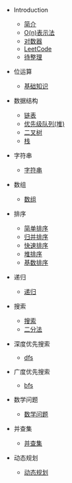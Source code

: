 - Introduction

  - [简介](README.md)
  - [O(n)表示法](algorithm/Introduction/time&space.md)
  - [对数器](algorithm/Introduction/logarithmic.md)
  - [LeetCode](algorithm/Introduction/leetcode.md)
  - [待整理](algorithm/Introduction/logbook.md)

- 位运算

  - [基础知识](algorithm/bit/index.md)

- 数据结构

  - [链表](algorithm/dataStructure/linkedList.md)
  - [优先级队列(堆)](algorithm/dataStructure/priorityQueue.md)
  - [二叉树](algorithm/dataStructure/binaryTree.md)
  - [栈](algorithm/dataStructure/stack.md)

- 字符串
  - [字符串](algorithm/string/index.md)


- 数组

  - [数组](algorithm/array/index.md)

- 排序
  - [简单排序](algorithm/sort/index.md)
  - [归并排序](algorithm/sort/mergeSort.md)
  - [快速排序](algorithm/sort/quickSort.md)
  - [堆排序](algorithm/sort/heapSort.md)
  - [基数排序](algorithm/sort/radixSort.md)

- 递归

  - [递归](algorithm/Recursion/index.md)

- 搜索

  - [搜索](algorithm/search/index.md)
  - [二分法](algorithm/search/binary.md)

- 深度优先搜索

  - [dfs](algorithm/DepthFirstSearch/index.md)

- 广度优先搜索

  - [bfs](algorithm/BreadthFirstSearch/index.md)


- 数学问题

  - [数学问题](algorithm/math/index.md)


- 并查集

  - [并查集](algorithm/UnionFind/index.md)


- 动态规划
  - [动态规划](algorithm/dynamic/index.md)
